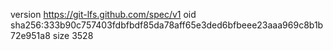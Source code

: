 version https://git-lfs.github.com/spec/v1
oid sha256:333b90c757403fdbfbdf85da78aff65e3ded6bfbeee23aaa969c8b1b72e951a8
size 3528

